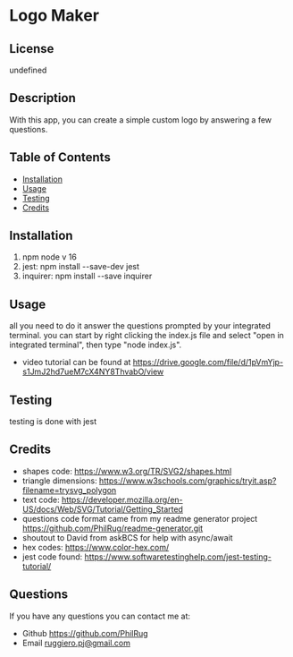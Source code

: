 # Logo Maker
## License
undefined
## Description
With this app, you can create a simple custom  logo by answering a few questions.
    
## Table of Contents
    
- [Installation](#installation)
- [Usage](#usage)
- [Testing](#test)
- [Credits](#credits)
    
## Installation
1. npm node v 16 
2. jest: npm install --save-dev jest
3. inquirer: npm install --save inquirer

    
## Usage
all you need to do it answer the questions prompted by your integrated terminal. you can start by right clicking the index.js file and select "open in integrated terminal", then type "node index.js".

* video tutorial can be found at https://drive.google.com/file/d/1pVmYjp-s1JmJ2hd7ueM7cX4NY8ThvabO/view
    
## Testing
testing is done with jest

## Credits
- shapes code: https://www.w3.org/TR/SVG2/shapes.html
- triangle dimensions: https://www.w3schools.com/graphics/tryit.asp?filename=trysvg_polygon
- text code: https://developer.mozilla.org/en-US/docs/Web/SVG/Tutorial/Getting_Started
- questions code format came from my readme generator project https://github.com/PhilRug/readme-generator.git
- shoutout to David from askBCS for help with async/await
- hex codes: https://www.color-hex.com/
- jest code found: https://www.softwaretestinghelp.com/jest-testing-tutorial/
    
## Questions
If you have any questions you can contact me at:
- Github https://github.com/PhilRug
- Email ruggiero.pj@gmail.com
